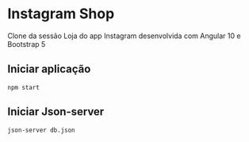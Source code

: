 # Instagram Shop
Clone da sessão Loja do app Instagram desenvolvida com Angular 10 e Bootstrap 5

## Iniciar aplicação
```npm start```

## Iniciar Json-server
```json-server db.json```

